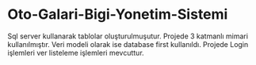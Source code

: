 # Oto-Galari-Bigi-Yonetim-Sistemi
Sql server kullanarak tablolar oluşturulmuşutur. Projede 3 katmanlı mimari kullanılmıştır. Veri modeli olarak ise database first kullanıldı.  Projede Login işlemleri ver listeleme işlemleri mevcuttur.
